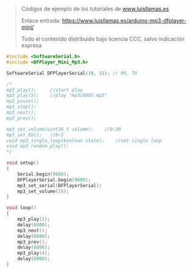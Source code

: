 > Códigos de ejemplo de los tutoriales de www.luisllamas.es
>
> Enlace entrada: https://www.luisllamas.es/arduino-mp3-dfplayer-mini/
>
> Todo el contenido distribuido bajo licencia CCC, salvo indicación expresa

```cpp
#include <SoftwareSerial.h>
#include <DFPlayer_Mini_Mp3.h>

SoftwareSerial DFPlayerSerial(10, 11); // RX, TX

/*
mp3_play();		//start play
mp3_play(5);	//play "mp3/0005.mp3"
mp3_pause();
mp3_stop();
mp3_next();		
mp3_prev();

mp3_set_volume(uint16_t volume);	//0~30
mp3_set_EQ();	//0~5
void mp3_single_loop(boolean state);	//set single loop
void mp3_random_play();
*/

void setup()
{
	Serial.begin(9600);
	DFPlayerSerial.begin(9600);
	mp3_set_serial(DFPlayerSerial);
	mp3_set_volume(15);
}

void loop()
{
	mp3_play(1);
	delay(6000);
	mp3_next();
	delay(6000);
	mp3_prev();
	delay(6000);
	mp3_play(4);
	delay(6000);
}
```